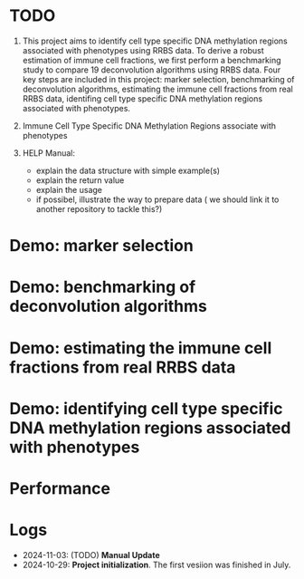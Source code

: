 # TODO

1. This project aims to identify cell type specific DNA methylation regions associated with phenotypes using RRBS data.
   To derive a robust estimation of immune cell fractions, we first perform a benchmarking study to compare 19 deconvolution algorithms using RRBS data.
   Four key steps are included in this project: marker selection, benchmarking of deconvolution algorithms, estimating the immune cell fractions from real RRBS data, identifing cell type specific DNA methylation regions associated with phenotypes.

2. Immune Cell Type Specific DNA Methylation Regions associate with phenotypes
   
3. HELP Manual:
    - explain the data structure with simple example(s) 
    - explain the return value
    - explain the usage
    - if possibel, illustrate the way to prepare data (<discuss> we should link it to another repository to tackle this?</discuss>)

# Demo: marker selection

# Demo: benchmarking of deconvolution algorithms


# Demo: estimating the immune cell fractions from real RRBS data


# Demo: identifying cell type specific DNA methylation regions associated with phenotypes

# Performance

# Logs


- 2024-11-03: (TODO) **Manual Update**
- 2024-10-29: **Project initialization**. The first vesiion was finished in July.
